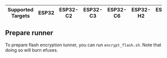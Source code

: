 | Supported Targets | ESP32 | ESP32-C2 | ESP32-C3 | ESP32-C6 | ESP32-H2 | ESP32-P4 | ESP32-S2 | ESP32-S3 |
| ----------------- | ----- | -------- | -------- | -------- | -------- | -------- | -------- | -------- |

## Prepare runner

To prepare flash encryption tunner, you can run `encrypt_flash.sh`. Note that doing so will burn efuses.